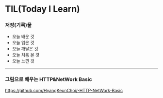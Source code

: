 # TIL(Today I Learn)

### 저장(기록)물

+ 오늘 배운 것
+ 오늘 읽은 것
+ 오늘 깨달은 것
+ 오늘 처음 본 것
+ 오늘 느낀 것

----------

### 그림으로 배우는 HTTP&NetWork Basic
https://github.com/HyangKeunChoi/-HTTP-NetWork-Basic
